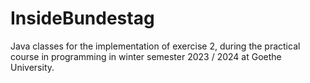 # InsideBundestag
Java classes for the implementation of exercise 2, during the practical course in programming in winter semester 2023 / 2024 at Goethe University.
